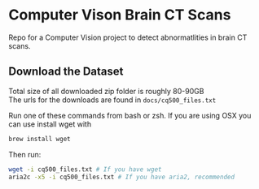 # Computer Vison Brain CT Scans  
Repo for a Computer Vision project to detect abnormatlities in brain CT scans.

## Download the Dataset  
Total size of all downloaded zip folder is roughly 80-90GB  
The urls for the downloads are found in `docs/cq500_files.txt`  

Run one of these commands from bash or zsh.  If you are using OSX you can use install wget with  
```bash
brew install wget
```
Then run:
```bash
wget -i cq500_files.txt # If you have wget
aria2c -x5 -i cq500_files.txt # If you have aria2, recommended
```
